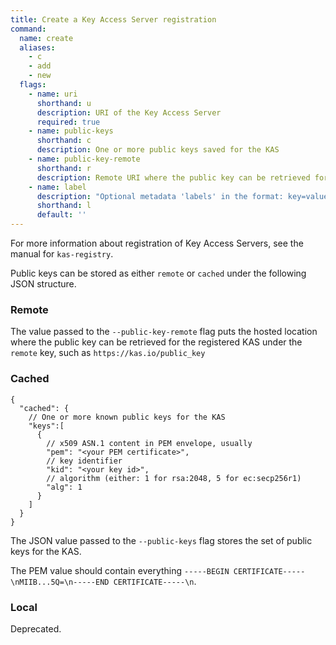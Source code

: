 ```yaml
---
title: Create a Key Access Server registration
command:
  name: create
  aliases:
    - c
    - add
    - new
  flags:
    - name: uri
      shorthand: u
      description: URI of the Key Access Server
      required: true
    - name: public-keys
      shorthand: c
      description: One or more public keys saved for the KAS
    - name: public-key-remote
      shorthand: r
      description: Remote URI where the public key can be retrieved for the KAS
    - name: label
      description: "Optional metadata 'labels' in the format: key=value"
      shorthand: l
      default: ''
---
```


For more information about registration of Key Access Servers, see the manual for `kas-registry`.

Public keys can be stored as either `remote` or `cached` under the following JSON structure.

### Remote

The value passed to the `--public-key-remote` flag puts the hosted location where the public key
can be retrieved for the registered KAS under the `remote` key, such as `https://kas.io/public_key`

### Cached

```json5
{
  "cached": {
    // One or more known public keys for the KAS
    "keys":[
      {
        // x509 ASN.1 content in PEM envelope, usually
        "pem": "<your PEM certificate>",
        // key identifier 
        "kid": "<your key id>",
        // algorithm (either: 1 for rsa:2048, 5 for ec:secp256r1)
        "alg": 1
      }
    ]
  }
}
```

The JSON value passed to the `--public-keys` flag stores the set of public keys for the KAS.

The PEM value should contain everything `-----BEGIN CERTIFICATE-----\nMIIB...5Q=\n-----END CERTIFICATE-----\n`.

### Local

Deprecated.
